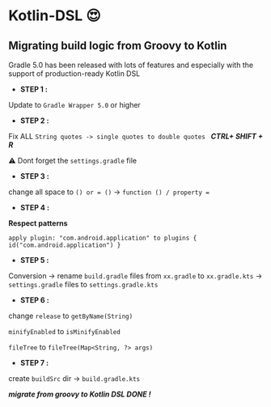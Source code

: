 # Kotlin-DSL :heart_eyes:

## Migrating build logic from Groovy to Kotlin

Gradle 5.0 has been released with lots of features and especially with the support of production-ready Kotlin DSL 


- **STEP 1 :**

Update to ``Gradle Wrapper 5.0`` or higher


- **STEP 2 :**

Fix ALL ``String quotes -> single quotes to double quotes `` ***CTRL+ SHIFT + R***

⚠️ Dont forget the ``settings.gradle`` file

- **STEP 3 :**

change all space to ``() or = ()`` -> ``function () / property =``


- **STEP 4 :**

**Respect patterns**

``apply plugin: "com.android.application" to plugins {
    id("com.android.application")
    }``
    


- **STEP 5 :**

Conversion ->  rename ``build.gradle`` files from ``xx.gradle`` to ``xx.gradle.kts``  -> ``settings.gradle`` files to ``settings.gradle.kts ``




- **STEP 6 :**

change ``release`` to ``getByName(String)`` 

``minifyEnabled`` to ``isMinifyEnabled`` 

``fileTree`` to ``fileTree(Map<String, ?> args)``



- **STEP 7 :**

create ``buildSrc`` dir -> ``build.gradle.kts ``


***migrate from groovy to Kotlin DSL DONE !***


